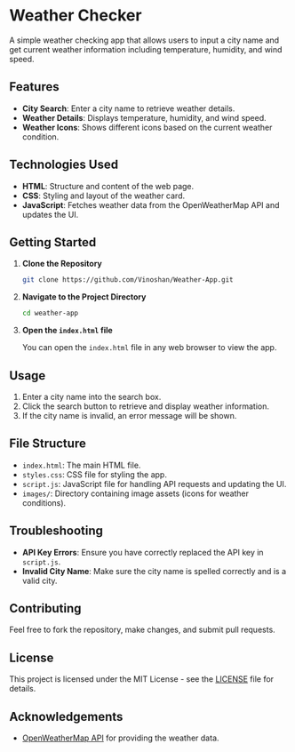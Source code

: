 # Weather Checker

A simple weather checking app that allows users to input a city name and get current weather information including temperature, humidity, and wind speed.

## Features

- **City Search**: Enter a city name to retrieve weather details.
- **Weather Details**: Displays temperature, humidity, and wind speed.
- **Weather Icons**: Shows different icons based on the current weather condition.

## Technologies Used

- **HTML**: Structure and content of the web page.
- **CSS**: Styling and layout of the weather card.
- **JavaScript**: Fetches weather data from the OpenWeatherMap API and updates the UI.

## Getting Started

1. **Clone the Repository**

   ```bash
   git clone https://github.com/Vinoshan/Weather-App.git
   ```

2. **Navigate to the Project Directory**

   ```bash
   cd weather-app
   ```

3. **Open the `index.html` file**

   You can open the `index.html` file in any web browser to view the app.

## Usage

1. Enter a city name into the search box.
2. Click the search button to retrieve and display weather information.
3. If the city name is invalid, an error message will be shown.

## File Structure

- `index.html`: The main HTML file.
- `styles.css`: CSS file for styling the app.
- `script.js`: JavaScript file for handling API requests and updating the UI.
- `images/`: Directory containing image assets (icons for weather conditions).

## Troubleshooting

- **API Key Errors**: Ensure you have correctly replaced the API key in `script.js`.
- **Invalid City Name**: Make sure the city name is spelled correctly and is a valid city.

## Contributing

Feel free to fork the repository, make changes, and submit pull requests.

## License

This project is licensed under the MIT License - see the [LICENSE](LICENSE) file for details.

## Acknowledgements

- [OpenWeatherMap API](https://openweathermap.org/) for providing the weather data.
